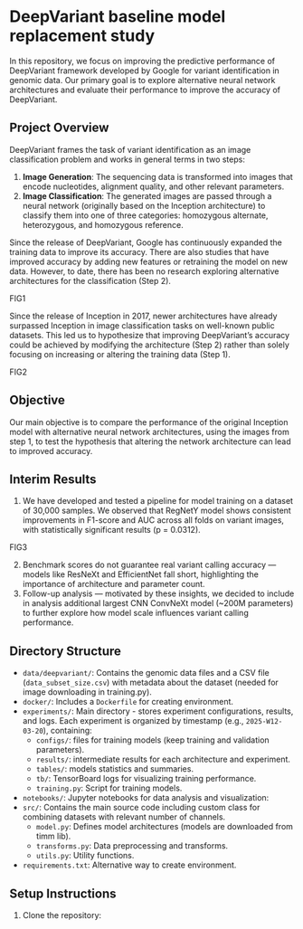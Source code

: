 # DeepVariant baseline model replacement study

In this repository, we focus on improving the predictive performance of DeepVariant framework developed by Google for variant identification in genomic data. Our primary goal is to explore alternative neural network architectures and evaluate their performance to improve the accuracy of DeepVariant.

## Project Overview

DeepVariant frames the task of variant identification as an image classification problem and works in general terms in two steps:
1. **Image Generation**: The sequencing data is transformed into images that encode nucleotides, alignment quality, and other relevant parameters.
2. **Image Classification**: The generated images are passed through a neural network (originally based on the Inception architecture) to classify them into one of three categories: homozygous alternate, heterozygous, and homozygous reference.

Since the release of DeepVariant, Google has continuously expanded the training data to improve its accuracy. There are also studies that have improved accuracy by adding new features or retraining the model on new data. However, to date, there has been no research exploring alternative architectures for the classification (Step 2). 

FIG1

Since the release of Inception in 2017, newer architectures have already surpassed Inception in image classification tasks on well-known public datasets. This led us to hypothesize that improving DeepVariant’s accuracy could be achieved by modifying the architecture (Step 2) rather than solely focusing on increasing or altering the training data (Step 1).

FIG2

## Objective

Our main objective is to compare the performance of the original Inception model with alternative neural network architectures, using the images from step 1, to test the hypothesis that altering the network architecture can lead to improved accuracy.

## Interim Results

1. We have developed and tested a pipeline for model training on a dataset of 30,000 samples. We observed that RegNetY model shows consistent improvements in F1-score and AUC across all folds on variant images, with statistically significant results (p = 0.0312).

FIG3


2. Benchmark scores do not guarantee real variant calling accuracy — models like ResNeXt and EfficientNet fall short, highlighting the importance of architecture and parameter count.
3. Follow-up analysis — motivated by these insights, we decided to include in analysis additional largest CNN ConvNeXt model (~200M parameters) to further explore how model scale influences variant calling performance.

## Directory Structure

- `data/deepvariant/`: Contains the genomic data files and a CSV file (`data_subset_size.csv`) with metadata about the dataset (needed for image downloading in training.py).
- `docker/`: Includes a `Dockerfile` for creating environment.
- `experiments/`: Main directory - stores experiment configurations, results, and logs. Each experiment is organized by timestamp (e.g., `2025-W12-03-20`), containing:
  - `configs/`: files for training models (keep training and validation parameters).
  - `results/`: intermediate results for each architecture and experiment.
  - `tables/`: models statistics and summaries.
  - `tb/`: TensorBoard logs for visualizing training performance.
  - `training.py`: Script for training models.
- `notebooks/`: Jupyter notebooks for data analysis and visualization:
- `src/`: Contains the main source code including custom class for combining datasets with relevant number of channels.
  - `model.py`: Defines model architectures (models are downloaded from timm lib).
  - `transforms.py`: Data preprocessing and transforms.
  - `utils.py`: Utility functions.
- `requirements.txt`: Alternative way to create environment.

## Setup Instructions

1. Clone the repository:

